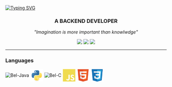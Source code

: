 [![Typing SVG](https://readme-typing-svg.herokuapp.com/?color=6B56A6&size=35&center=true&vCenter=true&width=1000&lines=Hello,+My+name+is+Izabel+Correia;Be+Welcome!+:%29)](https://git.io/typing-svg)
<h3 align="center"> A BACKEND DEVELOPER </h3>
<p align="center"> <em> "Imagination is more important than knowlwdge" </em> </p>

<div align="center">
    <a href="https://www.instagram.com/httpscorreia/" target="_blank"><img src="https://img.shields.io/badge/-Instagram-%23E4405F?style=for-the-badge&logo=instagram&logoColor=white" target="_blank"></a>
   <a href="https://www.linkedin.com/in/izabel-correia-934087211/" target="_blank"><img src="https://img.shields.io/badge/-LinkedIn-%230077B5?style=for-the-badge&logo=linkedin&logoColor=white" target="_blank"></a> 
  <a href = "mailto:contatoizabelcorreia@gmail.com"><img src="https://img.shields.io/badge/-Gmail-%23333?style=for-the-badge&logo=gmail&logoColor=white" target="_blank"></a>
</div>
<hr>
<div>  
  <h3> Languages </h3>  
  <img align="center" alt="Bel-Java" height="40" width="40" src="https://cdn.jsdelivr.net/gh/devicons/devicon/icons/java/java-original.svg">
  <img align="center" alt="Bel-Python" height="40" width="40" src="https://raw.githubusercontent.com/devicons/devicon/master/icons/python/python-original.svg">
  <img align="center" alt="Bel-C" height="40" width="40" src ="https://cdn.jsdelivr.net/gh/devicons/devicon/icons/c/c-original.svg">          
  <img align="center" alt="Bel-Js" height="40" width="40" src="https://raw.githubusercontent.com/devicons/devicon/master/icons/javascript/javascript-plain.svg">
  <img align="center" alt="Bel-HTML" height="40" width="40" src="https://raw.githubusercontent.com/devicons/devicon/master/icons/html5/html5-original.svg">
  <img align="center" alt="Bel-CSS" height="40" width="40" src="https://raw.githubusercontent.com/devicons/devicon/master/icons/css3/css3-original.svg">
  <div>
      
  </div>  
</div>
<br>


